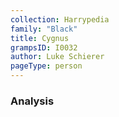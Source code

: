 ```yaml
---
collection: Harrypedia
family: "Black"
title: Cygnus
grampsID: I0032
author: Luke Schierer
pageType: person
---
```


### Analysis
